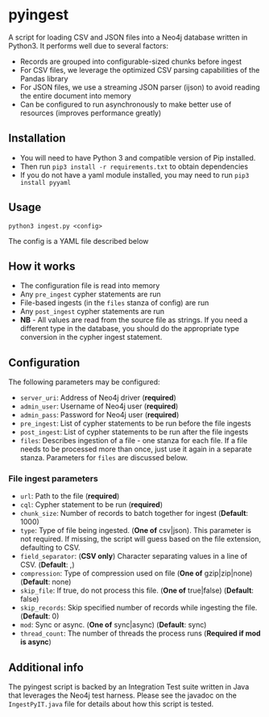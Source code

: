 # pyingest
A script for loading CSV and JSON files into a Neo4j database written in Python3.  It performs well due to several factors:
* Records are grouped into configurable-sized chunks before ingest
* For CSV files, we leverage the optimized CSV parsing capabilities of the Pandas library
* For JSON files, we use a streaming JSON parser (ijson) to avoid reading the entire document into memory
* Can be configured to run asynchronously to make better use of resources (improves performance greatly)

## Installation
* You will need to have Python 3 and compatible version of Pip installed.
* Then run `pip3 install -r requirements.txt` to obtain dependencies
* If you do not have a yaml module installed, you may need to run `pip3 install pyyaml`

## Usage
`python3 ingest.py <config>`

The config is a YAML file described below

## How it works
* The configuration file is read into memory
* Any `pre_ingest` cypher statements are run
* File-based ingests (in the `files` stanza of config) are run
* Any `post_ingest` cypher statements are run
* **NB** - All values are read from the source file as strings.  If you need a different type in the database, you should do the appropriate type conversion in the cypher ingest statement.  

## Configuration
The following parameters may be configured:
* `server_uri`: Address of Neo4j driver (**required**)
* `admin_user`: Username of Neo4j user (**required**)
* `admin_pass`: Password for Neo4j user (**required**)
* `pre_ingest`: List of cypher statements to be run before the file ingests
* `post_ingest`: List of cypher statements to be run after the file ingests
* `files`: Describes ingestion of a file - one stanza for each file.  If a file needs to be processed more than once, just use it again in a separate stanza.  Parameters for `files` are discussed below.
### File ingest parameters
* `url`: Path to the file (**required**)
* `cql`: Cypher statement to be run (**required**)
* `chunk_size`: Number of records to batch together for ingest (**Default**: 1000)
* `type`: Type of file being ingested.  (**One of** csv|json).  This parameter is not required.  If missing, the script will guess based on the file extension, defaulting to CSV.
* `field_separator`: (**CSV only**) Character separating values in a line of CSV. (**Default**: ,)
* `compression`: Type of compression used on file (**One of** gzip|zip|none) (**Default**: none)
* `skip_file`: If true, do not process this file.  (**One of** true|false) (**Default**: false)
* `skip_records`: Skip specified number of records while ingesting the file.  (**Default**: 0)
* `mod`: Sync or async. (**One of** sync|async)  (**Default**: sync)
* `thread_count`: The number of threads the process runs  (**Required if mod is async**)

## Additional info
The pyingest script is backed by an Integration Test suite written in Java that leverages the Neo4j test harness.  Please see the javadoc on the `IngestPyIT.java` file for details about how this script is tested.
